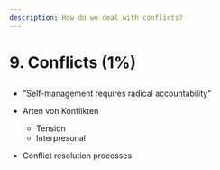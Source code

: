 ```yaml
---
description: How do we deal with conflicts?
---
```


# 9. Conflicts \(1%\)



##  <a id="11-conflicts-how-do-we-deal-with-conflicts"></a>

* "Self-management requires radical accountability"

* Arten von Konflikten
  * Tension
  * Interpresonal 
* Conflict resolution processes 

